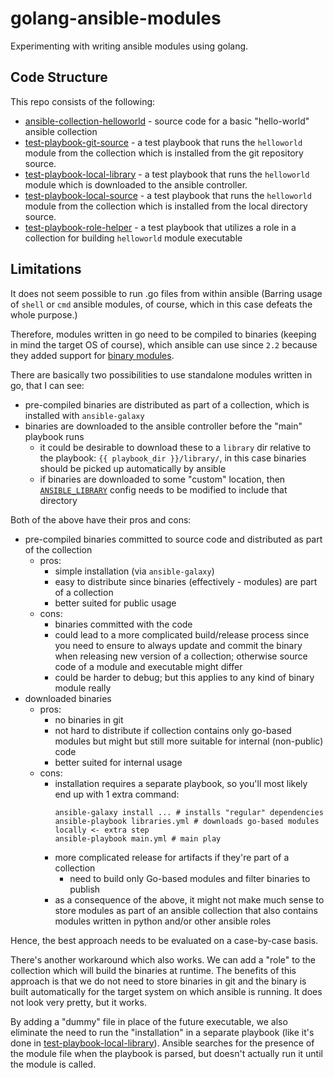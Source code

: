 # golang-ansible-modules

Experimenting with writing ansible modules using golang.

## Code Structure

This repo consists of the following:

- [ansible-collection-helloworld](ansible-collection-helloworld) - source code for a basic "hello-world" ansible collection
- [test-playbook-git-source](test-playbook-git-source) - a test playbook that runs the `helloworld` module from the collection which is installed from the git repository source.
- [test-playbook-local-library](test-playbook-local-library) - a test playbook that runs the `helloworld` module which is downloaded to the ansible controller.
- [test-playbook-local-source](test-playbook-local-source) - a test playbook that runs the `helloworld` module from the collection which is installed from the local directory source.
- [test-playbook-role-helper](test-playbook-role-helper) - a test playbook that utilizes a role in a collection for building `helloworld` module executable

## Limitations

It does not seem possible to run .go files from within ansible (Barring usage of `shell` or `cmd` ansible modules, of course, which in this case defeats the whole purpose.)

Therefore, modules written in go need to be compiled to binaries (keeping in mind the target OS of course), which ansible can use since `2.2` because they added support for [binary modules](https://docs.ansible.com/ansible/latest/dev_guide/developing_program_flow_modules.html#binary-modules).

There are basically two possibilities to use standalone modules written in go, that I can see:

- pre-compiled binaries are distributed as part of a collection, which is installed with `ansible-galaxy`
- binaries are downloaded to the ansible controller before the "main" playbook runs
  - it could be desirable to download these to a `library` dir relative to the playbook: `{{ playbook_dir }}/library/`, in this case binaries should be picked up automatically by ansible
  - if binaries are downloaded to some "custom" location, then [`ANSIBLE_LIBRARY`](https://docs.ansible.com/ansible/latest/reference_appendices/config.html#default-module-path) config needs to be modified to include that directory

Both of the above have their pros and cons:

* pre-compiled binaries committed to source code and distributed as part of the collection
  * pros:
    * simple installation (via `ansible-galaxy`)
    * easy to distribute since binaries (effectively - modules) are part of a collection
    * better suited for public usage
  * cons:
    * binaries committed with the code
    * could lead to a more complicated build/release process since you need to ensure to always update and commit the binary when releasing new version of a collection; otherwise source code of a module and executable might differ
    * could be harder to debug; but this applies to any kind of binary module really
* downloaded binaries
  * pros:
    * no binaries in git
    * not hard to distribute if collection contains only go-based modules but might but still more suitable for internal (non-public) code
    * better suited for internal usage
  * cons:
    * installation requires a separate playbook, so you'll most likely end up with 1 extra command:
      ```
      ansible-galaxy install ... # installs "regular" dependencies
      ansible-playbook libraries.yml # downloads go-based modules locally <- extra step
      ansible-playbook main.yml # main play
      ```
    * more complicated release for artifacts if they're part of a collection
      * need to build only Go-based modules and filter binaries to publish
    * as a consequence of the above, it might not make much sense to store modules as part of an ansible collection that also contains modules written in python and/or other ansible roles

Hence, the best approach needs to be evaluated on a case-by-case basis.

There's another workaround which also works. We can add a "role" to the collection which will build the binaries at runtime. The benefits of this approach is that we do not need to store binaries in git and the binary is built automatically for the target system on which ansible is running. It does not look very pretty, but it works.

By adding a "dummy" file in place of the future executable, we also eliminate the need to run the "installation" in a separate playbook (like it's done in [test-playbook-local-library](test-playbook-local-library)). Ansible searches for the presence of the module file when the playbook is parsed, but doesn't actually run it until the module is called.
